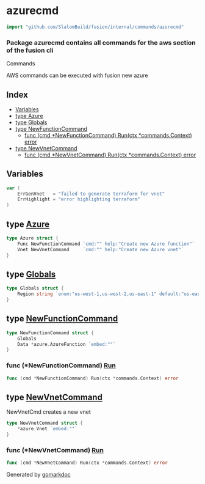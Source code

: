 <!-- Code generated by gomarkdoc. DO NOT EDIT -->

# azurecmd

```go
import "github.com/SlalomBuild/fusion/internal/commands/azurecmd"
```

### Package azurecmd contains all commands for the aws section of the fusion cli

Commands

AWS commands can be executed with fusion new azure

## Index

- [Variables](<#variables>)
- [type Azure](<#type-azure>)
- [type Globals](<#type-globals>)
- [type NewFunctionCommand](<#type-newfunctioncommand>)
  - [func (cmd *NewFunctionCommand) Run(ctx *commands.Context) error](<#func-newfunctioncommand-run>)
- [type NewVnetCommand](<#type-newvnetcommand>)
  - [func (cmd *NewVnetCommand) Run(ctx *commands.Context) error](<#func-newvnetcommand-run>)


## Variables

```go
var (
    ErrGenVnet   = "failed to generate terraform for vnet"
    ErrHighlight = "error highlighting terraform"
)
```

## type [Azure](<https://github.com/SlalomBuild/fusion/blob/main/internal/commands/azurecmd/cmd_azure.go#L13-L16>)

```go
type Azure struct {
    Func NewFunctionCommand `cmd:"" help:"Create new Azure function"`
    Vnet NewVnetCommand     `cmd:"" help:"Create new Azure vnet"`
}
```

## type [Globals](<https://github.com/SlalomBuild/fusion/blob/main/internal/commands/azurecmd/cmd_azure.go#L9-L11>)

```go
type Globals struct {
    Region string `enum:"us-west-1,us-west-2,us-east-1" default:"us-east-1"`
}
```

## type [NewFunctionCommand](<https://github.com/SlalomBuild/fusion/blob/main/internal/commands/azurecmd/cmd_azure_new_function.go#L12-L15>)

```go
type NewFunctionCommand struct {
    Globals
    Data *azure.AzureFunction `embed:""`
}
```

### func \(\*NewFunctionCommand\) [Run](<https://github.com/SlalomBuild/fusion/blob/main/internal/commands/azurecmd/cmd_azure_new_function.go#L17>)

```go
func (cmd *NewFunctionCommand) Run(ctx *commands.Context) error
```

## type [NewVnetCommand](<https://github.com/SlalomBuild/fusion/blob/main/internal/commands/azurecmd/cmd_azure_new_vnet.go#L17-L19>)

NewVnetCmd creates a new vnet

```go
type NewVnetCommand struct {
    *azure.Vnet `embed:""`
}
```

### func \(\*NewVnetCommand\) [Run](<https://github.com/SlalomBuild/fusion/blob/main/internal/commands/azurecmd/cmd_azure_new_vnet.go#L21>)

```go
func (cmd *NewVnetCommand) Run(ctx *commands.Context) error
```



Generated by [gomarkdoc](<https://github.com/princjef/gomarkdoc>)

